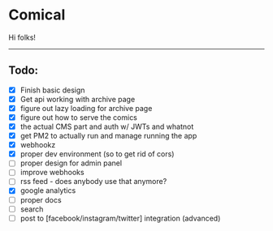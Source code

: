 # Comical

Hi folks!

---------

## Todo:

- [x] Finish basic design
- [x] Get api working with archive page
- [x] figure out lazy loading for archive page
- [x] figure out how to serve the comics
- [x] the actual CMS part and auth w/ JWTs and whatnot
- [x] get PM2 to actually run and manage running the app
- [x] webhookz
- [x] proper dev environment (so to get rid of cors)
- [ ] proper design for admin panel
- [ ] improve webhooks
- [ ] rss feed - does anybody use that anymore?
- [x] google analytics
- [ ] proper docs
- [ ] search
- [ ] post to [facebook/instagram/twitter] integration (advanced)
